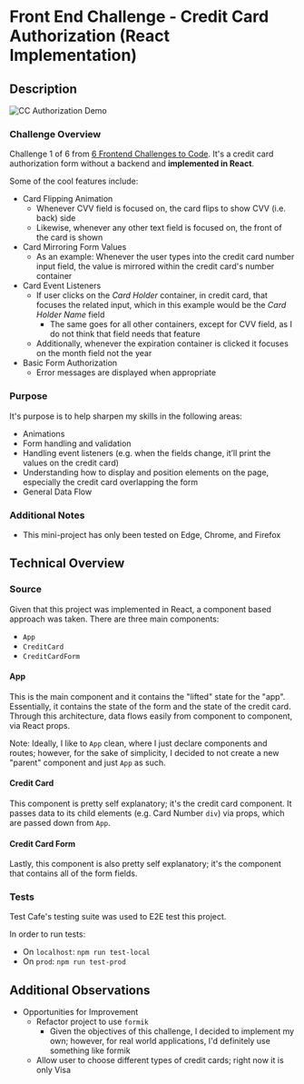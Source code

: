 # Front End Challenge - Credit Card Authorization (React Implementation)

## Description

![CC Authorization Demo](https://github.com/bryg217/frontend-challenge-credit-card-form/blob/master/cc-authorization-form.gif)

### Challenge Overview

Challenge 1 of 6 from [6 Frontend Challenges to Code](https://medium.com/better-programming/here-are-6-frontend-challenges-to-code-9952190c97cc).  It's a credit card authorization form without a
backend and **implemented in React**.

Some of the cool features include:

* Card Flipping Animation
  * Whenever CVV field is focused on, the card flips to show CVV (i.e. back) side
  * Likewise, whenever any other text field is focused on, the front of the card is shown
* Card Mirroring Form Values
  * As an example: Whenever the user types into the credit card number input field, the
    value is mirrored within the credit card's number container
* Card Event Listeners
  * If user clicks on the _Card Holder_ container, in credit card, that focuses the related
    input, which in this example would be the _Card Holder Name_ field
      * The same goes for all other containers, except for CVV field, as I do not think
        that field needs that feature
  * Additionally, whenever the expiration container is clicked it focuses on the month field
    not the year
* Basic Form Authorization
  * Error messages are displayed when appropriate

### Purpose

It's purpose is to help sharpen my skills in the following areas:

* Animations
* Form handling and validation
* Handling event listeners (e.g. when the fields change, it’ll print the values on the credit card)
* Understanding how to display and position elements on the page, especially the credit card overlapping 
  the form
* General Data Flow

### Additional Notes

* This mini-project has only been tested on Edge, Chrome, and Firefox

## Technical Overview

### Source

Given that this project was implemented in React, a component based approach was taken.  There are
three main components:

* `App`
* `CreditCard`
* `CreditCardForm`

#### App

This is the main component and it contains the "lifted" state for the "app".  Essentially, it contains
the state of the form and the state of the credit card.  Through this architecture, data flows easily
from component to component, via React props.

Note: Ideally, I like to `App` clean, where I just declare components and routes; however, for the sake of 
simplicity, I decided to not create a new "parent" component and just `App` as such.

#### Credit Card

This component is pretty self explanatory; it's the credit card component.  It passes data to its child
elements (e.g. Card Number `div`) via props, which are passed down from `App`.

#### Credit Card Form

Lastly, this component is also pretty self explanatory; it's the component that contains all of the
form fields.

### Tests

Test Cafe's testing suite was used to E2E test this project.

In order to run tests:

* On `localhost`: `npm run test-local`
* On `prod`: `npm run test-prod`

## Additional Observations

* Opportunities for Improvement
  * Refactor project to use `formik`
    * Given the objectives of this challenge, I decided to implement
      my own; however, for real world applications, I'd definitely use
      something like formik
  * Allow user to choose different types of credit cards; right now it is
    only Visa